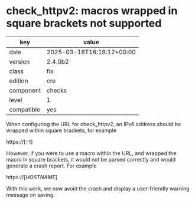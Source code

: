 [//]: # (werk v2)
# check_httpv2: macros wrapped in square brackets not supported

key        | value
---------- | ---
date       | 2025-03-18T16:19:12+00:00
version    | 2.4.0b2
class      | fix
edition    | cre
component  | checks
level      | 1
compatible | yes

When configuring the URL for check_httpv2, an IPv6 address should
be wrapped within square brackets, for example

https://[::1]

However, if you were to use a macro within the URL, and wrapped
the macro in square brackets, it would not be parsed correctly
and would generate a crash report. For example

https://[$HOSTNAME$]


With this werk, we now avoid the crash and display a user-friendly
warning message on saving.
